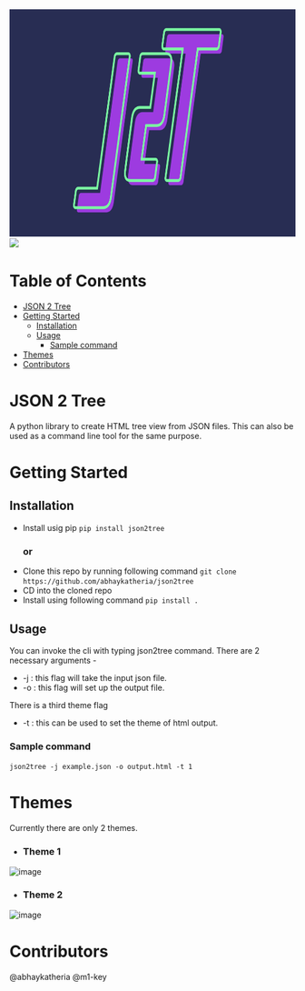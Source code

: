 
<img src="J2T.jpg" height=400px />
<img src="
https://static.pepy.tech/personalized-badge/json2tree?period=month&units=international_system&left_color=black&right_color=orange&left_text=Downloads">

[](mdtoc)
# Table of Contents

* [JSON 2 Tree](#json-2-tree)
* [Getting Started](#getting-started)
	* [Installation](#installation)
	* [Usage](#usage)
		* [Sample command](#sample-command)
* [Themes](#themes)
* [Contributors](#contributors)
[](/mdtoc)


# JSON 2 Tree
A python library to create HTML tree view from JSON files.
This can also be used as a command line tool for the same purpose.
# Getting Started
## Installation
- Install usig pip `pip install json2tree`
	### or
- Clone this repo by running following command
    ``` git clone https://github.com/abhaykatheria/json2tree ```
- CD into the cloned repo
- Install using following command ``` pip install . ```

## Usage
You can invoke the cli with typing json2tree command.
There are 2 necessary arguments - 
- -j : this flag will take the input json file.
- -o : this flag will set up the output file.

There is a third theme flag 
- -t : this can be used to set the theme of html output.

### Sample command
``` json2tree -j example.json -o output.html -t 1 ```

# Themes
Currently there are only 2 themes.
- ### Theme 1
![image](https://user-images.githubusercontent.com/40055274/134461395-f738857d-a543-4a1b-8ab6-71d02e7c5e92.png)
- ### Theme 2
![image](https://user-images.githubusercontent.com/40055274/134461586-f5b071af-64d5-46e9-ba4d-946936ce34f7.png)

# Contributors
@abhaykatheria
@m1-key
